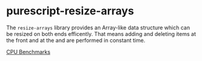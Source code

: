 # purescript-resize-arrays

The `resize-arrays` library provides an Array-like data structure which can be resized on both ends efficently. That means adding and deleting items at the front and at the and are performed in constant time.

[CPU Benchmarks](https://html-preview.github.io/?url=https://github.com/m-bock/purescript-resize-arrays/blob/main/docs/benchmarks.html)